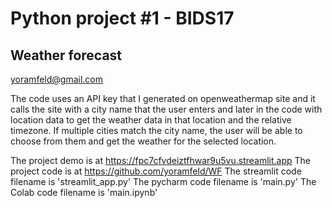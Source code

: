 # Python project #1 - BIDS17
## Weather forecast
yoramfeld@gmail.com

The code uses an API key that I generated on openweathermap site and it 
calls the site with a city name that the user enters and later in the code with location data 
to get the weather data in that location and the relative timezone.
If multiple cities match the city name, the user will be able to choose
from them and get the weather for the selected location.

The project demo is at https://fpc7cfvdeiztfhwar9u5vu.streamlit.app
The project code is at https://github.com/yoramfeld/WF
The streamlit code filename is 'streamlit_app.py'
The pycharm code filename is 'main.py'
The Colab code filename is 'main.ipynb'

